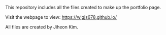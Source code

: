 This repository includes all the files created to make up the portfolio page.

Visit the webpage to view:
https://wlgjs678.github.io/

All files are created by Jiheon Kim.
